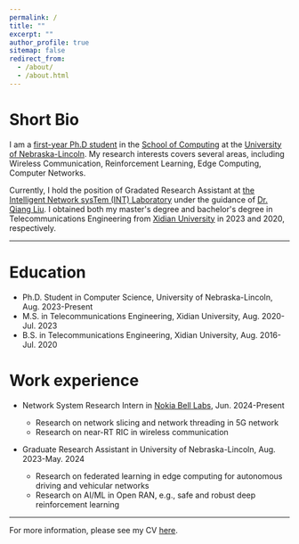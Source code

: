 ```yaml
---
permalink: /
title: ""
excerpt: ""
author_profile: true
sitemap: false
redirect_from: 
  - /about/
  - /about.html
---
```


Short Bio
==========
I am a <u>first-year Ph.D student</u> in the [School of Computing](https://computing.unl.edu/) at the [University of Nebraska-Lincoln](https://www.unl.edu/). My research interests covers several areas, including Wireless Communication, Reinforcement Learning, Edge Computing, Computer Networks.

Currently, I hold the position of Gradated Research Assistant at [the Intelligent Network sysTem (INT) Laboratory](https://liuqiang12040913.github.io/project.html) under the guidance of [Dr. Qiang Liu](https://liuqiang12040913.github.io/index.html). I obtained both my master's degree and bachelor's degree in Telecommunications Engineering from [Xidian University](https://en.xidian.edu.cn/) in 2023 and 2020, respectively.


------

Education
==========
* Ph.D. Student in Computer Science, University of Nebraska-Lincoln, Aug. 2023-Present
* M.S. in Telecommunications Engineering, Xidian University, Aug. 2020-Jul. 2023
* B.S. in Telecommunications Engineering, Xidian University, Aug. 2016-Jul. 2020



Work experience
==========
* Network System Research Intern in [Nokia Bell Labs](https://www.bell-labs.com/), Jun. 2024-Present
  * Research on network slicing and network threading in 5G network
  * Research on near-RT RIC in wireless communication

* Graduate Research Assistant in University of Nebraska-Lincoln, Aug. 2023-May. 2024
  * Research on federated learning in edge computing for autonomous driving and vehicular networks
  * Research on AI/ML in Open RAN, e.g., safe and robust deep reinforcement learning


------

For more information, please see my CV [here](https://minz328.github.io/files/CV_Ming_Zhao.pdf).

